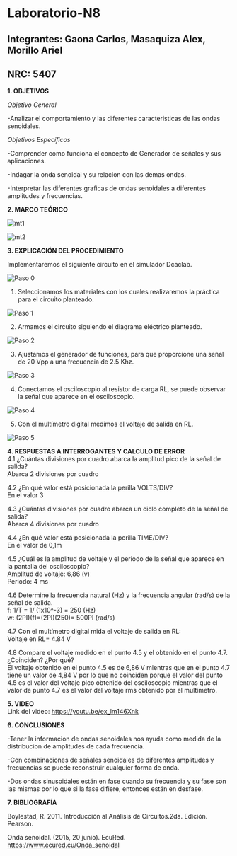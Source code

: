 # Laboratorio-N8
## Integrantes: Gaona Carlos, Masaquiza Alex, Morillo Ariel
## NRC: 5407

**1. OBJETIVOS**

_Objetivo General_

-Analizar el comportamiento y las diferentes caracteristicas de las ondas senoidales.

_Objetivos Específicos_

-Comprender como funciona el concepto de Generador de señales y sus aplicaciones.

-Indagar la onda senoidal y su relacion con las demas ondas.

-Interpretar las diferentes graficas de ondas senoidales a diferentes amplitudes y frecuencias.

**2. MARCO TEÓRICO**

![mt1](https://github.com/AlexMP98/Laboratorio-N8/blob/main/Imagenes/mt1.PNG)

![mt2](https://github.com/AlexMP98/Laboratorio-N8/blob/main/Imagenes/mt2.PNG)

**3. EXPLICACIÓN DEL PROCEDIMIENTO**

Implementaremos el siguiente circuito en el simulador Dcaclab.

![Paso 0](https://github.com/AlexMP98/Laboratorio-N8/blob/main/Imagenes/Paso%200.png)

1.	Seleccionamos los materiales con los cuales realizaremos la práctica para el circuito planteado.

![Paso 1](https://github.com/AlexMP98/Laboratorio-N8/blob/main/Imagenes/Paso%201.png)

2.	Armamos el  circuito siguiendo el diagrama eléctrico planteado.

![Paso 2](https://github.com/AlexMP98/Laboratorio-N8/blob/main/Imagenes/Paso%202.png)

3.	Ajustamos el generador de funciones, para que proporcione una señal de 20 Vpp a una frecuencia de 2.5 Khz.

![Paso 3](https://github.com/AlexMP98/Laboratorio-N8/blob/main/Imagenes/Paso%203.png)

4.	Conectamos el osciloscopio al resistor de carga RL, se puede observar la señal que aparece en el osciloscopio.

![Paso 4](https://github.com/AlexMP98/Laboratorio-N8/blob/main/Imagenes/Paso%204.png)

5.	Con el multímetro digital medimos el voltaje de salida en RL.

![Paso 5](https://github.com/AlexMP98/Laboratorio-N8/blob/main/Imagenes/Paso%205.png)






**4. RESPUESTAS A INTERROGANTES Y CALCULO DE ERROR**   
4.1 ¿Cuántas divisiones por cuadro abarca la amplitud pico de la señal de salida?     
Abarca 2 divisiones por cuadro     

4.2 ¿En qué valor está posicionada la perilla VOLTS/DIV?     
En el valor 3     

4.3 ¿Cuántas divisiones por cuadro abarca un ciclo completo de la señal de salida?        
Abarca 4 divisiones por cuadro

4.4 ¿En qué valor está posicionada la perilla TIME/DIV?     
En el valor de 0,1m     

4.5 ¿Cuál es la amplitud de voltaje y el periodo de la señal que aparece en la pantalla del osciloscopio?     
Amplitud de voltaje:    6,86 (v)      
Periodo:    4 ms     

4.6 Determine la frecuencia natural (Hz) y la frecuencia angular (rad/s) de la señal de salida.      
f:  1/T  = 1/ (1x10^-3)  = 250  (Hz)     
w:  (2PI)(f)=(2PI)(250)= 500PI  (rad/s)     

4.7 Con el multímetro digital mida el voltaje de salida en RL:   
Voltaje en RL= 4.84 V   

4.8 Compare el voltaje medido en el punto 4.5 y el obtenido en el punto 4.7. ¿Coinciden? ¿Por qué?       
El voltaje obtenido en el punto 4.5 es de 6,86 V mientras que en el punto 4.7 tiene un valor de 4,84 V por lo que no coinciden porque el valor del punto 4.5 es el valor del voltaje pico obtenido del osciloscopio mientras que el valor de punto 4.7 es el valor del voltaje rms obtenido por el multímetro.



**5. VIDEO**       
Link del video: https://youtu.be/ex_lm146Xnk



**6. CONCLUSIONES**

-Tener la informacion de ondas senoidales nos ayuda como medida de la distribucion de amplitudes de cada frecuencia.

-Con combinaciones de señales senoidales de diferentes amplitudes y frecuencias se puede reconstruir cualquier forma de onda.

-Dos ondas sinusoidales están en fase cuando su frecuencia y su fase son las mismas por lo que si la fase difiere, entonces están en desfase. 

**7. BIBLIOGRAFÍA**

Boylestad, R. 2011. Introducción al Análisis de Circuitos.2da. Edición. Pearson.

Onda senoidal. (2015, 20 junio). EcuRed. https://www.ecured.cu/Onda_senoidal








